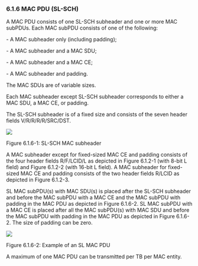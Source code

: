 ### 6.1.6 MAC PDU (SL-SCH)

A MAC PDU consists of one SL-SCH subheader and one or more MAC subPDUs.
Each MAC subPDU consists of one of the following:

\- A MAC subheader only (including padding);

\- A MAC subheader and a MAC SDU;

\- A MAC subheader and a MAC CE;

\- A MAC subheader and padding.

The MAC SDUs are of variable sizes.

Each MAC subheader except SL-SCH subheader corresponds to either a MAC
SDU, a MAC CE, or padding.

The SL-SCH subheader is of a fixed size and consists of the seven header
fields V/R/R/R/R/SRC/DST.

![](media/image124.emf)

Figure 6.1.6-1: SL-SCH MAC subheader

A MAC subheader except for fixed-sized MAC CE and padding consists of
the four header fields R/F/LCID/L as depicted in Figure 6.1.2-1 (with
8-bit L field) and Figure 6.1.2-2 (with 16-bit L field). A MAC subheader
for fixed-sized MAC CE and padding consists of the two header fields
R/LCID as depicted in Figure 6.1.2-3.

SL MAC subPDU(s) with MAC SDU(s) is placed after the SL-SCH subheader
and before the MAC subPDU with a MAC CE and the MAC subPDU with padding
in the MAC PDU as depicted in Figure 6.1.6-2. SL MAC subPDU with a MAC
CE is placed after all the MAC subPDU(s) with MAC SDU and before the MAC
subPDU with padding in the MAC PDU as depicted in Figure 6.1.6-2. The
size of padding can be zero.

![](media/image125.emf)

Figure 6.1.6-2: Example of an SL MAC PDU

A maximum of one MAC PDU can be transmitted per TB per MAC entity.